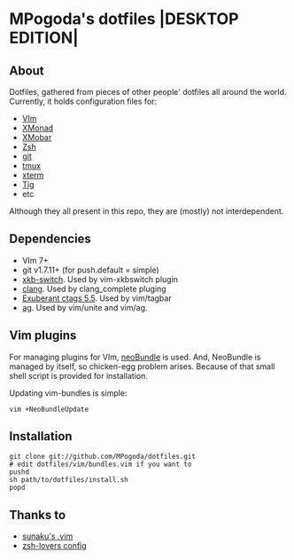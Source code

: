# MPogoda's dotfiles |DESKTOP EDITION| #

## About ##

Dotfiles, gathered from pieces of other people' dotfiles all around the world.
Currently, it holds configuration files for:
  * [VIm](http://vim.org)
  * [XMonad](http://xmonad.org)
  * [XMobar](http://projects.haskell.org/xmobar)
  * [Zsh](http://zsh.org)
  * [git](http://git-scm.com)
  * [tmux](http://tmux.sourceforge.net)
  * [xterm](http://invisible-island.net/xterm/)
  * [Tig](http://jonas.nitro.dk/tig)
  * etc

Although they all present in this repo, they are (mostly) not interdependent.

## Dependencies ##

 * VIm 7+
 * git v1.7.11+ (for push.default = simple)
 * [xkb-switch](https://github.com/ierton/xkb-switch). Used by vim-xkbswitch
   plugin
 * [clang](http://clang.llvm.org). Used by clang_complete pluging
 * [Exuberant ctags 5.5](http://ctags.sourceforge.net). Used by vim/tagbar
 * [ag](https://github.com/ggreer/the_silver_searcher). Used by vim/unite and
   vim/ag.

## Vim plugins ##

For managing plugins for VIm, [neoBundle](https://github.com/Shougo/neobundle.vim/) is
used.
And, NeoBundle is managed by itself, so chicken-egg problem arises.
Because of that small shell script is provided for installation.

Updating vim-bundles is simple:
```
vim +NeoBundleUpdate
```

## Installation ##

```
git clone git://github.com/MPogoda/dotfiles.git
# edit dotfiles/vim/bundles.vim if you want to
pushd
sh path/to/dotfiles/install.sh
popd
```

## Thanks to ##
  * [sunaku's .vim](https://github.com/sunaku/.vim)
  * [zsh-lovers config](http://grml.org/zsh)
